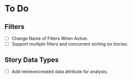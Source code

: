 # To Do

## Filters
* [ ] Change Name of Filters When Active.
* [ ] Support multiple filters and concurrent sorting on stories.

## Story Data Types
* [ ] Add retrieve/created data attribute for analysis.
